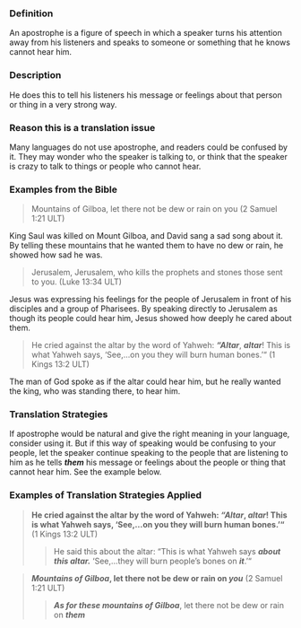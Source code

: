 
### Definition

An apostrophe is a figure of speech in which a speaker turns his attention away from his listeners and speaks to someone or something that he knows cannot hear him.

### Description

He does this to tell his listeners his message or feelings about that person or thing in a very strong way.

### Reason this is a translation issue

Many languages do not use apostrophe, and readers could be confused by it. They may wonder who the speaker is talking to, or think that the speaker is crazy to talk to things or people who cannot hear.

### Examples from the Bible

> Mountains of Gilboa, let there not be dew or rain on you  (2 Samuel 1:21 ULT)

King Saul was killed on Mount Gilboa, and David sang a sad song about it. By telling these mountains that he wanted them to have no dew or rain, he showed how sad he was.

> Jerusalem, Jerusalem, who kills the prophets and stones those sent to you.  (Luke 13:34 ULT)

Jesus was expressing his feelings for the people of Jerusalem in front of his disciples and a group of Pharisees. By speaking directly to Jerusalem as though its people could hear him, Jesus showed how deeply he cared about them.

> He cried against the altar by the word of Yahweh: ***“Altar***, ***altar***! This is what Yahweh says, ‘See,…on you they will burn human bones.’“ (1 Kings 13:2 ULT)

The man of God spoke as if the altar could hear him, but he really wanted the king, who was standing there, to hear him.

### Translation Strategies

If apostrophe would be natural and give the right meaning in your language, consider using it. But if this way of speaking would be confusing to your people, let the speaker continue speaking to the people that are listening to him as he tells ***them*** his message or feelings about the people or thing that cannot hear him.  See the example below.

### Examples of Translation Strategies Applied

> **He cried against the altar by the word of Yahweh: ***“Altar***, ***altar***! This is what Yahweh says, ‘See,…on you they will burn human bones.’“** (1 Kings 13:2 ULT)  
>> He said this about the altar: “This is what Yahweh says ***about this altar.*** ‘See,…they will burn people’s bones on ***it***.’“
  
> *****Mountains of Gilboa***, let there not be dew or rain on ***you***** (2 Samuel 1:21 ULT)  
>> ***As for these mountains of Gilboa***, let there not be dew or rain on ***them*** 


